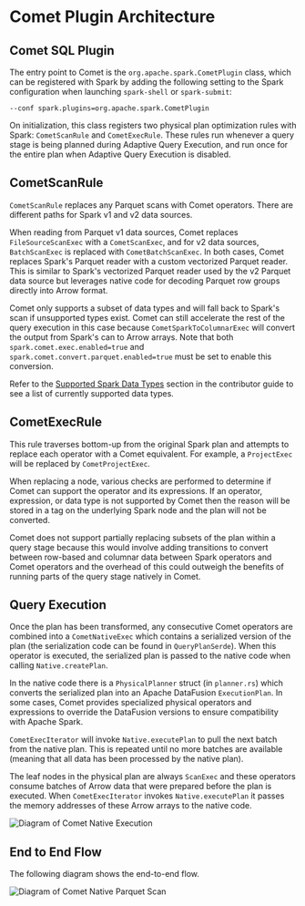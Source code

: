 <!--
Licensed to the Apache Software Foundation (ASF) under one
or more contributor license agreements.  See the NOTICE file
distributed with this work for additional information
regarding copyright ownership.  The ASF licenses this file
to you under the Apache License, Version 2.0 (the
"License"); you may not use this file except in compliance
with the License.  You may obtain a copy of the License at

  http://www.apache.org/licenses/LICENSE-2.0

Unless required by applicable law or agreed to in writing,
software distributed under the License is distributed on an
"AS IS" BASIS, WITHOUT WARRANTIES OR CONDITIONS OF ANY
KIND, either express or implied.  See the License for the
specific language governing permissions and limitations
under the License.
-->

# Comet Plugin Architecture

## Comet SQL Plugin

The entry point to Comet is the `org.apache.spark.CometPlugin` class, which can be registered with Spark by adding the
following setting to the Spark configuration when launching `spark-shell` or `spark-submit`:

```
--conf spark.plugins=org.apache.spark.CometPlugin
```

On initialization, this class registers two physical plan optimization rules with Spark: `CometScanRule`
and `CometExecRule`. These rules run whenever a query stage is being planned during Adaptive Query Execution, and
run once for the entire plan when Adaptive Query Execution is disabled.

## CometScanRule

`CometScanRule` replaces any Parquet scans with Comet operators. There are different paths for Spark v1 and v2 data sources.

When reading from Parquet v1 data sources, Comet replaces `FileSourceScanExec` with a `CometScanExec`, and for v2
data sources, `BatchScanExec` is replaced with `CometBatchScanExec`. In both cases, Comet replaces Spark's Parquet
reader with a custom vectorized Parquet reader. This is similar to Spark's vectorized Parquet reader used by the v2
Parquet data source but leverages native code for decoding Parquet row groups directly into Arrow format.

Comet only supports a subset of data types and will fall back to Spark's scan if unsupported types
exist. Comet can still accelerate the rest of the query execution in this case because `CometSparkToColumnarExec` will
convert the output from Spark's can to Arrow arrays. Note that both `spark.comet.exec.enabled=true` and
`spark.comet.convert.parquet.enabled=true` must be set to enable this conversion.

Refer to the [Supported Spark Data Types](https://datafusion.apache.org/comet/user-guide/datatypes.html) section
in the contributor guide to see a list of currently supported data types.

## CometExecRule

This rule traverses bottom-up from the original Spark plan and attempts to replace each operator with a Comet equivalent.
For example, a `ProjectExec` will be replaced by `CometProjectExec`.

When replacing a node, various checks are performed to determine if Comet can support the operator and its expressions.
If an operator, expression, or data type is not supported by Comet then the reason will be stored in a tag on the
underlying Spark node and the plan will not be converted.

Comet does not support partially replacing subsets of the plan within a query stage because this would involve adding
transitions to convert between row-based and columnar data between Spark operators and Comet operators and the overhead
of this could outweigh the benefits of running parts of the query stage natively in Comet.

## Query Execution

Once the plan has been transformed, any consecutive Comet operators are combined into a `CometNativeExec` which contains
a serialized version of the plan (the serialization code can be found in `QueryPlanSerde`). When this operator is
executed, the serialized plan is passed to the native code when calling `Native.createPlan`.

In the native code there is a `PhysicalPlanner` struct (in `planner.rs`) which converts the serialized plan into an
Apache DataFusion `ExecutionPlan`. In some cases, Comet provides specialized physical operators and expressions to
override the DataFusion versions to ensure compatibility with Apache Spark.

`CometExecIterator` will invoke `Native.executePlan` to pull the next batch from the native plan. This is repeated
until no more batches are available (meaning that all data has been processed by the native plan).

The leaf nodes in the physical plan are always `ScanExec` and these operators consume batches of Arrow data that were
prepared before the plan is executed. When `CometExecIterator` invokes `Native.executePlan` it passes the memory
addresses of these Arrow arrays to the native code.

![Diagram of Comet Native Execution](../../_static/images/CometOverviewDetailed.drawio.svg)

## End to End Flow

The following diagram shows the end-to-end flow.

![Diagram of Comet Native Parquet Scan](../../_static/images/CometNativeParquetReader.drawio.svg)
